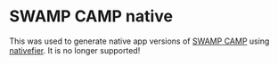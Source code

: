 # SWAMP CAMP native

This was used to generate native app versions of [SWAMP CAMP](https://swamp.camp) using [nativefier](https://github.com/nativefier). It is no longer supported!

